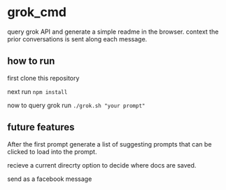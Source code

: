 # grok_cmd
query grok API and generate a simple readme in the browser. context the prior conversations is sent along each message.


## how to run
first clone this repository 

next run ```npm install```

now to query grok run ```./grok.sh "your prompt" ```



## future features
  After the first prompt generate a list of suggesting prompts that can be clicked to load into the prompt.

  recieve a current direcrty option to decide where docs are saved.

  send as a facebook message
  


